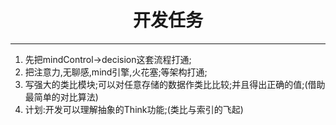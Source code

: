# <center>开发任务</center>
***
1. 先把mindControl->decision这套流程打通;
2. 把注意力,无聊感,mind引擎,火花塞;等架构打通;
3. 写强大的类比模块;可以对任意存储的数据作类比比较;并且得出正确的值;(借助最简单的对比算法)
4. 计划:开发可以理解抽象的Think功能;(类比与索引的飞起)


